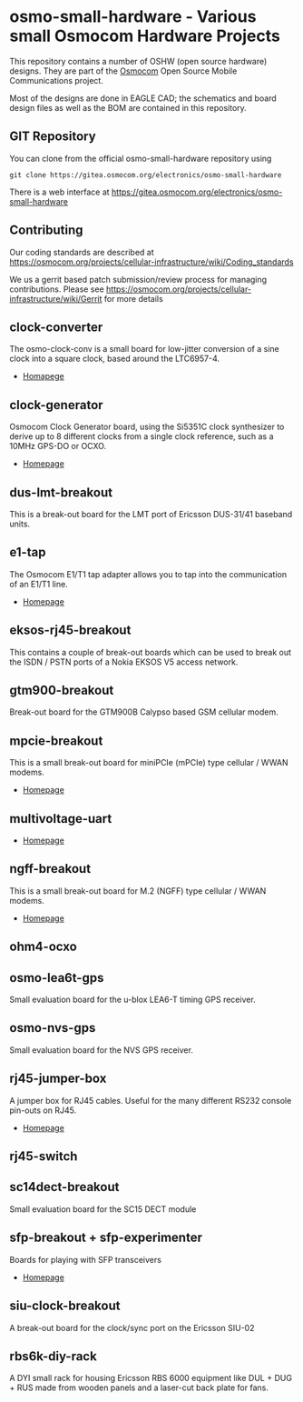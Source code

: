 osmo-small-hardware - Various small Osmocom Hardware Projects
=============================================================

This repository contains a number of OSHW (open source hardware)
designs.  They are part of the [Osmocom](https://osmocom.org/) Open
Source Mobile Communications project.

Most of the designs are done in EAGLE CAD; the schematics and board
design files as well as the BOM are contained in this repository.

GIT Repository
--------------

You can clone from the official osmo-small-hardware repository using

	git clone https://gitea.osmocom.org/electronics/osmo-small-hardware

There is a web interface at <https://gitea.osmocom.org/electronics/osmo-small-hardware>

Contributing
------------

Our coding standards are described at
https://osmocom.org/projects/cellular-infrastructure/wiki/Coding_standards

We us a gerrit based patch submission/review process for managing
contributions.  Please see
https://osmocom.org/projects/cellular-infrastructure/wiki/Gerrit for
more details


clock-converter
---------------

The osmo-clock-conv is a small board for low-jitter conversion of a sine
clock into a square clock, based around the LTC6957-4.

* [Homapege](https://osmocom.org/projects/osmo-clock-conv)

clock-generator
---------------

Osmocom Clock Generator board, using the Si5351C clock synthesizer to
derive up to 8 different clocks from a single clock reference, such as a
10MHz GPS-DO or OCXO.


* [Homepage](https://osmocom.org/projects/osmo-clock-gen)

dus-lmt-breakout
----------------

This is a break-out board for the LMT port of Ericsson DUS-31/41
baseband units.

e1-tap
------

The Osmocom E1/T1 tap adapter allows you to tap into the communication
of an E1/T1 line.

* [Homepage](https://osmocom.org/projects/e1-tap)

eksos-rj45-breakout
-------------------

This contains a couple of break-out boards which can be used to break out the
ISDN / PSTN ports of a Nokia EKSOS V5 access network.

gtm900-breakout
---------------

Break-out board for the GTM900B Calypso based GSM cellular modem.

mpcie-breakout
--------------

This is a small break-out board for miniPCIe (mPCIe) type cellular /
WWAN modems.

* [Homepage](https://osmocom.org/projects/mpcie-breakout)

multivoltage-uart
-----------------

* [Homepage](https://osmocom.org/projects/mv-uart)

ngff-breakout
-------------

This is a small break-out board for M.2 (NGFF) type cellular / WWAN
modems.

* [Homepage](https://osmocom.org/projects/ngff-breakout)

ohm4-ocxo
---------

osmo-lea6t-gps
--------------

Small evaluation board for the u-blox LEA6-T timing GPS receiver.

osmo-nvs-gps
------------

Small evaluation board for the NVS GPS receiver.

rj45-jumper-box
---------------

A jumper box for RJ45 cables. Useful for the many different RS232
console pin-outs on RJ45.

* [Homepage](https://osmocom.org/projects/misc-hardware/wiki/RJ45_jumper_box)

rj45-switch
-----------

sc14dect-breakout
-----------------

Small evaluation board for the SC15 DECT module

sfp-breakout + sfp-experimenter
-------------------------------

Boards for playing with SFP transceivers

* [Homepage](https://osmocom.org/projects/misc-hardware/wiki/Sfp-breakout)


siu-clock-breakout
------------------

A break-out board for the clock/sync port on the Ericsson SIU-02


rbs6k-diy-rack
--------------

A DYI small rack for housing Ericsson RBS 6000 equipment like DUL + DUG + RUS made from wooden panels and a laser-cut back plate for fans.
